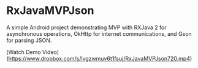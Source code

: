 # RxJavaMVPJson

A simple Android project demonstrating MVP with RXJava 2 for asynchronous operations, OkHttp for internet communications, and Gson for parsing JSON.

[Watch Demo Video] (https://www.dropbox.com/s/lvgzwmuv6t1fsuj/RxJavaMVPJson720.mp4)